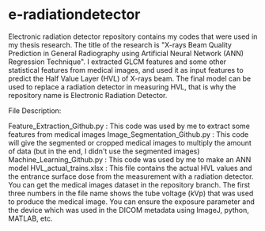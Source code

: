 # e-radiationdetector
Electronic radiation detector repository contains my codes that were used in my thesis research. 
The title of the research is "X-rays Beam Quality Prediction in General Radiography using Artificial Neural Network (ANN) Regression Technique". 
I extracted GLCM features and some other statistical features from medical images, and used it as input features to predict the Half Value Layer (HVL) of X-rays beam. 
The final model can be used to replace a radiation detector in measuring HVL, that is why the repository name is Electronic Radiation Detector.

File Description:

Feature_Extraction_Github.py  : This code was used by me to extract some features from medical images
Image_Segmentation_Github.py  : This code will give the segmented or cropped medical images to multiply the amount of data (but in the end, I didn't use the segmented images)
Machine_Learning_Github.py    : This code was used by me to make an ANN model
HVL_actual_trains.xlsx        : This file contains the actual HVL values and the entrance surface dose from the measurement with a radiation detector. You can get the medical images dataset in the repository branch. The first three numbers in the file name shows the tube voltage (kVp) that was used to produce the medical image. You can ensure the exposure parameter and the device which was used in the DICOM metadata using ImageJ, python, MATLAB, etc.
